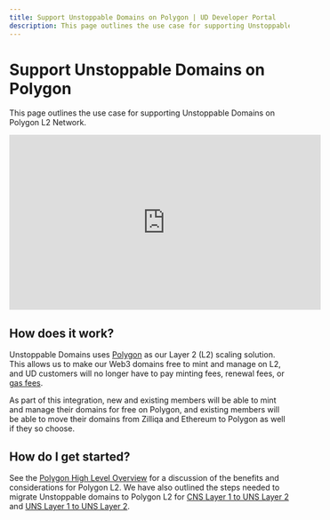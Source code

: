 ```yaml
---
title: Support Unstoppable Domains on Polygon | UD Developer Portal
description: This page outlines the use case for supporting Unstoppable Domains on Polygon L2 Network.
---
```


# Support Unstoppable Domains on Polygon

This page outlines the use case for supporting Unstoppable Domains on Polygon L2 Network.

<div class="video-container">
<iframe width="560" height="315" src="https://www.youtube.com/embed/5IVXzy2VBeY" title="YouTube video player" frameborder="0" allow="accelerometer; autoplay; clipboard-write; encrypted-media; gyroscope; picture-in-picture" allowfullscreen></iframe>
</div>

## How does it work?

Unstoppable Domains uses [Polygon](https://polygon.technology/) as our Layer 2 (L2) scaling solution. This allows us to make our Web3 domains free to mint and manage on L2, and UD customers will no longer have to pay minting fees, renewal fees, or [gas fees](https://youtu.be/h3rP3Ptvka4).

As part of this integration, new and existing members will be able to mint and manage their domains for free on Polygon, and existing members will be able to move their domains from Zilliqa and Ethereum to Polygon as well if they so choose.

## How do I get started?

See the [Polygon High Level Overview](/polygon/index.md) for a discussion of the benefits and considerations for Polygon L2. We have also outlined the steps needed to migrate Unstoppable domains to Polygon L2 for [CNS Layer 1 to UNS Layer 2](/polygon/cns1-to-uns2.md) and [UNS Layer 1 to UNS Layer 2](/polygon/uns1-to-uns2.md).
